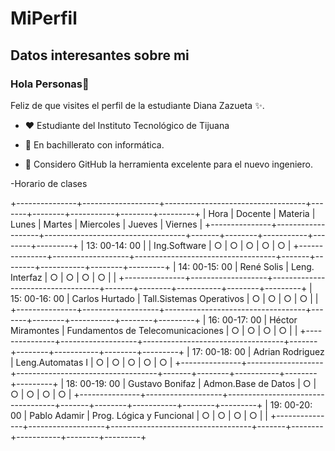 # MiPerfil
Datos interesantes sobre mi
-
### Hola Personas👋

Feliz de que visites el perfil de la estudiante Diana Zazueta ✨.

- ♥ Estudiante del Instituto Tecnológico de Tijuana

- 🔭 En bachillerato con informática.
- 🤔 Considero GitHub la herramienta excelente para el nuevo ingeniero.

-Horario de clases

+---------------+-------------------+-----------------------------------+-------+--------+-----------+--------+---------+
|      Hora     |      Docente      |              Materia              | Lunes | Martes | Miercoles | Jueves | Viernes |
+---------------+-------------------+-----------------------------------+-------+--------+-----------+--------+---------+
| 13: 00-14: 00 |                   | Ing.Software                      |   ○   |    ○   |     ○     |    ○   |    ○    |
+---------------+-------------------+-----------------------------------+-------+--------+-----------+--------+---------+
| 14: 00-15: 00 | René Solis        | Leng. Interfaz                    |   ○   |    ○   |     ○     |    ○   |         |
+---------------+-------------------+-----------------------------------+-------+--------+-----------+--------+---------+
| 15: 00-16: 00 | Carlos Hurtado    | Tall.Sistemas Operativos          |   ○   |    ○   |     ○     |    ○   |         |
+---------------+-------------------+-----------------------------------+-------+--------+-----------+--------+---------+
| 16: 00-17: 00 | Héctor Miramontes | Fundamentos de Telecomunicaciones |   ○   |    ○   |     ○     |    ○   |         |
+---------------+-------------------+-----------------------------------+-------+--------+-----------+--------+---------+
| 17: 00-18: 00 | Adrian Rodriguez  | Leng.Automatas I                  |   ○   |    ○   |     ○     |    ○   |    ○    |
+---------------+-------------------+-----------------------------------+-------+--------+-----------+--------+---------+
| 18: 00-19: 00 | Gustavo Bonifaz   | Admon.Base de Datos               |   ○   |    ○   |     ○     |    ○   |    ○    |
+---------------+-------------------+-----------------------------------+-------+--------+-----------+--------+---------+
| 19: 00-20: 00 | Pablo Adamir      | Prog. Lógica y Funcional          |   ○   |    ○   |     ○     |    ○   |         |
+---------------+-------------------+-----------------------------------+-------+--------+-----------+--------+---------+

